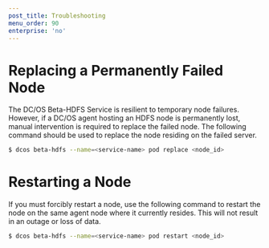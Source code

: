```yaml
---
post_title: Troubleshooting
menu_order: 90
enterprise: 'no'
---
```


# Replacing a Permanently Failed Node
The DC/OS Beta-HDFS Service is resilient to temporary node failures. However, if a DC/OS agent hosting an HDFS node is permanently lost, manual intervention is required to replace the failed node. The following command should be used to replace the node residing on the failed server.

```bash
$ dcos beta-hdfs --name=<service-name> pod replace <node_id>
```

# Restarting a Node
If you must forcibly restart a node, use the following command to restart the node on the same agent node where it currently resides. This will not result in an outage or loss of data.

```bash
$ dcos beta-hdfs --name=<service-name> pod restart <node_id>
```
